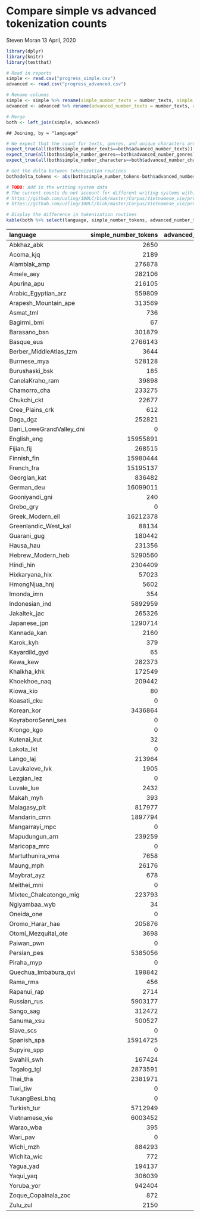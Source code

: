 Compare simple vs advanced tokenization counts
================
Steven Moran
13 April, 2020

``` r
library(dplyr)
library(knitr)
library(testthat)
```

``` r
# Read in reports
simple <- read.csv("progress_simple.csv")
advanced <- read.csv("progress_advanced.csv")
```

``` r
# Rename columns
simple <- simple %>% rename(simple_number_texts = number_texts, simple_number_genres = number_genres, simple_number_characters = number_characters, simple_number_tokens = number_tokens)
advanced <- advanced %>% rename(advanced_number_texts = number_texts, advanced_number_genres = number_genres,  advanced_number_characters = number_characters, advanced_number_tokens = number_tokens)
```

``` r
# Merge
both <- left_join(simple, advanced)
```

    ## Joining, by = "language"

``` r
# We expect that the count for texts, genres, and unique characters are the same across reports
expect_true(all(both$simple_number_texts==both$advanced_number_texts))
expect_true(all(both$simple_number_genres==both$advanced_number_genres))
expect_true(all(both$simple_number_characters==both$advanced_number_characters))
```

``` r
# Get the delta between tokenization routines
both$delta_tokens <- abs(both$simple_number_tokens-both$advanced_number_tokens)
```

``` r
# TODO: Add in the writing system data
# The current counts do not account for different writing systems within the same language folder, e.g.
# https://github.com/uzling/100LC/blob/master/Corpus/Vietnamese_vie/professional/vie_pro_1.txt
# https://github.com/uzling/100LC/blob/master/Corpus/Vietnamese_vie/professional/vie_pro_2.txt
```

``` r
# Display the difference in tokenization routines
kable(both %>% select(language, simple_number_tokens, advanced_number_tokens, delta_tokens))
```

| language                   |  simple\_number\_tokens|  advanced\_number\_tokens|  delta\_tokens|
|:---------------------------|-----------------------:|-------------------------:|--------------:|
| Abkhaz\_abk                |                    2650|                      2860|            210|
| Acoma\_kjq                 |                    2189|                      2220|             31|
| Alamblak\_amp              |                  276878|                    276878|              0|
| Amele\_aey                 |                  282106|                    282106|              0|
| Apurina\_apu               |                  216105|                    216105|              0|
| Arabic\_Egyptian\_arz      |                  559809|                    559809|              0|
| Arapesh\_Mountain\_ape     |                  313569|                    313569|              0|
| Asmat\_tml                 |                     736|                       832|             96|
| Bagirmi\_bmi               |                      67|                        68|              1|
| Barasano\_bsn              |                  301879|                    303425|           1546|
| Basque\_eus                |                 2766143|                   3550800|         784657|
| Berber\_MiddleAtlas\_tzm   |                    3644|                      3830|            186|
| Burmese\_mya               |                  528128|                     40902|         487226|
| Burushaski\_bsk            |                     185|                       185|              0|
| CanelaKraho\_ram           |                   39898|                     40276|            378|
| Chamorro\_cha              |                  233275|                    253436|          20161|
| Chukchi\_ckt               |                   22677|                     22793|            116|
| Cree\_Plains\_crk          |                     612|                       641|             29|
| Daga\_dgz                  |                  252821|                    252843|             22|
| Dani\_LoweGrandValley\_dni |                       0|                         0|              0|
| English\_eng               |                15955891|                  15864985|          90906|
| Fijian\_fij                |                  268515|                    269942|           1427|
| Finnish\_fin               |                15980444|                  15696845|         283599|
| French\_fra                |                15195137|                  15678558|         483421|
| Georgian\_kat              |                  836482|                   1032815|         196333|
| German\_deu                |                16099011|                  15903171|         195840|
| Gooniyandi\_gni            |                     240|                       258|             18|
| Grebo\_gry                 |                       0|                         0|              0|
| Greek\_Modern\_ell         |                16212378|                  15960039|         252339|
| Greenlandic\_West\_kal     |                   88134|                     88297|            163|
| Guarani\_gug               |                  180442|                    204675|          24233|
| Hausa\_hau                 |                  231356|                    233393|           2037|
| Hebrew\_Modern\_heb        |                 5290560|                   6737489|        1446929|
| Hindi\_hin                 |                 2304409|                   2112281|         192128|
| Hixkaryana\_hix            |                   57023|                     57485|            462|
| HmongNjua\_hnj             |                    5602|                      5890|            288|
| Imonda\_imn                |                     354|                       361|              7|
| Indonesian\_ind            |                 5892959|                   5760552|         132407|
| Jakaltek\_jac              |                  265326|                    295408|          30082|
| Japanese\_jpn              |                 1290714|                   5997500|        4706786|
| Kannada\_kan               |                    2160|                      2342|            182|
| Karok\_kyh                 |                     379|                       423|             44|
| Kayardild\_gyd             |                      65|                        85|             20|
| Kewa\_kew                  |                  282373|                    282373|              0|
| Khalkha\_khk               |                  172549|                    172767|            218|
| Khoekhoe\_naq              |                  209442|                    209442|              0|
| Kiowa\_kio                 |                      80|                       179|             99|
| Koasati\_cku               |                       0|                         0|              0|
| Korean\_kor                |                 3436864|                   5948724|        2511860|
| KoyraboroSenni\_ses        |                       0|                         0|              0|
| Krongo\_kgo                |                       0|                         0|              0|
| Kutenai\_kut               |                      32|                        48|             16|
| Lakota\_lkt                |                       0|                         0|              0|
| Lango\_laj                 |                  213964|                    213964|              0|
| Lavukaleve\_lvk            |                    1905|                      1941|             36|
| Lezgian\_lez               |                       0|                         0|              0|
| Luvale\_lue                |                    2432|                      2551|            119|
| Makah\_myh                 |                     393|                       394|              1|
| Malagasy\_plt              |                  817977|                    946291|         128314|
| Mandarin\_cmn              |                 1897794|                  12060320|       10162526|
| Mangarrayi\_mpc            |                       0|                         0|              0|
| Mapudungun\_arn            |                  239259|                    239792|            533|
| Maricopa\_mrc              |                       0|                         0|              0|
| Martuthunira\_vma          |                    7658|                      7874|            216|
| Maung\_mph                 |                   26176|                     26176|              0|
| Maybrat\_ayz               |                     678|                       678|              0|
| Meithei\_mni               |                       0|                         0|              0|
| Mixtec\_Chalcatongo\_mig   |                  223793|                    268161|          44368|
| Ngiyambaa\_wyb             |                      34|                        45|             11|
| Oneida\_one                |                       0|                         0|              0|
| Oromo\_Harar\_hae          |                  205876|                    206966|           1090|
| Otomi\_Mezquital\_ote      |                    3698|                      3952|            254|
| Paiwan\_pwn                |                       0|                         0|              0|
| Persian\_pes               |                 5385056|                   5250801|         134255|
| Piraha\_myp                |                       0|                         0|              0|
| Quechua\_Imbabura\_qvi     |                  198842|                    198842|              0|
| Rama\_rma                  |                     456|                       458|              2|
| Rapanui\_rap               |                    2714|                      2792|             78|
| Russian\_rus               |                 5903177|                   5723100|         180077|
| Sango\_sag                 |                  312472|                    312621|            149|
| Sanuma\_xsu                |                  500527|                    500527|              0|
| Slave\_scs                 |                       0|                         0|              0|
| Spanish\_spa               |                15914725|                  15777791|         136934|
| Supyire\_spp               |                       0|                         0|              0|
| Swahili\_swh               |                  167424|                    168316|            892|
| Tagalog\_tgl               |                 2873591|                   3114081|         240490|
| Thai\_tha                  |                 2381971|                   8739745|        6357774|
| Tiwi\_tiw                  |                       0|                         0|              0|
| TukangBesi\_bhq            |                       0|                         0|              0|
| Turkish\_tur               |                 5712949|                   5528054|         184895|
| Vietnamese\_vie            |                 6003452|                   6858326|         854874|
| Warao\_wba                 |                     395|                       399|              4|
| Wari\_pav                  |                       0|                         0|              0|
| Wichi\_mzh                 |                  884293|                    931061|          46768|
| Wichita\_wic               |                     772|                       773|              1|
| Yagua\_yad                 |                  194137|                    194377|            240|
| Yaqui\_yaq                 |                  306039|                    377078|          71039|
| Yoruba\_yor                |                  942404|                    942610|            206|
| Zoque\_Copainala\_zoc      |                     872|                       894|             22|
| Zulu\_zul                  |                    2150|                      2309|            159|
